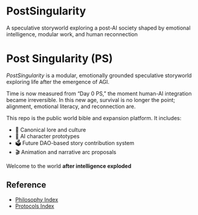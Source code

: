 # PostSingularity
A speculative storyworld exploring a post-AI society shaped by emotional intelligence, modular work, and human reconnection

# Post Singularity (PS)

_PostSingularity_ is a modular, emotionally grounded speculative storyworld exploring life after the emergence of AGI.

Time is now measured from “Day 0 PS,” the moment human-AI integration became irreversible. In this new age, survival is no longer the point; alignment, emotional literacy, and reconnection are.

This repo is the public world bible and expansion platform. It includes:

- 📖 Canonical lore and culture
- 🧠 AI character prototypes
- 🗳️ Future DAO-based story contribution system
- 🎬 Animation and narrative arc proposals

Welcome to the world **after intelligence exploded**

## Reference

- [Philosophy Index](philosophy/index.md)
- [Protocols Index](protocols/index.md)


